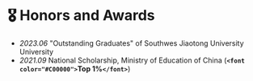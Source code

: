 # 🎖 Honors and Awards
- *2023.06*  "Outstanding Graduates" of Southwes Jiaotong University University
- *2021.09*  National Scholarship, Ministry of Education of China (**`<font color="#C00000">`Top 1%`</font>`**)
